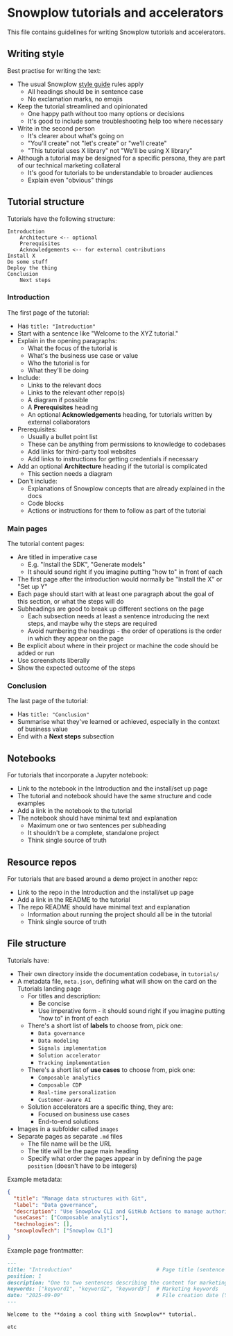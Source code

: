 
# Snowplow tutorials and accelerators

This file contains guidelines for writing Snowplow tutorials and accelerators.

## Writing style

Best practise for writing the text:
* The usual Snowplow [style guide](https://docs.snowplow.io/style-guide/) rules apply
  * All headings should be in sentence case
  * No exclamation marks, no emojis
* Keep the tutorial streamlined and opinionated
  * One happy path without too many options or decisions
  * It's good to include some troubleshooting help too where necessary
* Write in the second person
  * It's clearer about what's going on
  * "You'll create" not "let's create" or "we'll create"
  * "This tutorial uses X library" not "We'll be using X library"
* Although a tutorial may be designed for a specific persona, they are part of our technical marketing collateral
  * It's good for tutorials to be understandable to broader audiences
  * Explain even "obvious" things

## Tutorial structure

Tutorials have the following structure:

```text
Introduction
	Architecture <-- optional
	Prerequisites
	Acknowledgements <-- for external contributions
Install X
Do some stuff
Deploy the thing
Conclusion
	Next steps
```

### Introduction

The first page of the tutorial:
* Has `title: "Introduction"`
* Start with a sentence like "Welcome to the XYZ tutorial."
* Explain in the opening paragraphs:
  * What the focus of the tutorial is
  * What's the business use case or value
  * Who the tutorial is for
  * What they'll be doing
* Include:
  * Links to the relevant docs
  * Links to the relevant other repo(s)
  * A diagram if possible
  * A **Prerequisites** heading
  * An optional **Acknowledgements** heading, for tutorials written by external collaborators
* Prerequisites:
  * Usually a bullet point list
  * These can be anything from permissions to knowledge to codebases
  * Add links for third-party tool websites
  * Add links to instructions for getting credentials if necessary
* Add an optional **Architecture** heading if the tutorial is complicated
  * This section needs a diagram
* Don't include:
  * Explanations of Snowplow concepts that are already explained in the docs
  * Code blocks
  * Actions or instructions for them to follow as part of the tutorial

### Main pages

The tutorial content pages:
* Are titled in imperative case
  * E.g. "Install the SDK", "Generate models"
  * It should sound right if you imagine putting "how to" in front of each
* The first page after the introduction would normally be "Install the X" or "Set up Y"
* Each page should start with at least one paragraph about the goal of this section, or what the steps will do
* Subheadings are good to break up different sections on the page
  * Each subsection needs at least a sentence introducing the next steps, and maybe why the steps are required
  * Avoid numbering the headings - the order of operations is the order in which they appear on the page
* Be explicit about where in their project or machine the code should be added or run
* Use screenshots liberally
* Show the expected outcome of the steps

### Conclusion

The last page of the tutorial:
* Has `title: "Conclusion"`
* Summarise what they've learned or achieved, especially in the context of business value
* End with a **Next steps** subsection

## Notebooks

For tutorials that incorporate a Jupyter notebook:
* Link to the notebook in the Introduction and the install/set up page
* The tutorial and notebook should have the same structure and code examples
* Add a link in the notebook to the tutorial
* The notebook should have minimal text and explanation
  * Maximum one or two sentences per subheading
  * It shouldn't be a complete, standalone project
  * Think single source of truth

## Resource repos

For tutorials that are based around a demo project in another repo:
* Link to the repo in the Introduction and the install/set up page
* Add a link in the README to the tutorial
* The repo README should have minimal text and explanation
  * Information about running the project should all be in the tutorial
  * Think single source of truth

## File structure

Tutorials have:
* Their own directory inside the documentation codebase, in `tutorials/`
* A metadata file, `meta.json`, defining what will show on the card on the Tutorials landing page
  * For titles and description:
    * Be concise
    * Use imperative form - it should sound right if you imagine putting "how to" in front of each
  * There's a short list of **labels** to choose from, pick one:
    * `Data governance`
    * `Data modeling`
    * `Signals implementation`
    * `Solution accelerator`
    * `Tracking implementation`
  * There's a short list of **use cases** to choose from, pick one:
    * `Composable analytics`
    * `Composable CDP`
    * `Real-time personalization`
    * `Customer-aware AI`
  * Solution accelerators are a specific thing, they are:
    * Focused on business use cases
    * End-to-end solutions
* Images in a subfolder called `images`
* Separate pages as separate `.md` files
  * The file name will be the URL
  * The title will be the page main heading
  * Specify what order the pages appear in by defining the page `position` (doesn't have to be integers)

Example metadata:
```json
{
  "title": "Manage data structures with Git",
  "label": "Data governance",
  "description": "Use Snowplow CLI and GitHub Actions to manage authoring and publishing for your data structures.",
  "useCases": ["Composable analytics"],
  "technologies": [],
  "snowplowTech": ["Snowplow CLI"]
}
```

Example page frontmatter:
```markdown
---
title: "Introduction"                           # Page title (sentence case)
position: 1
description: "One to two sentences describing the content for marketing purposes."
keywords: ["keyword1", "keyword2", "keyword3"]  # Marketing keywords
date: "2025-09-09"                              # File creation date (YYYY-MM-DD)
---

Welcome to the **doing a cool thing with Snowplow** tutorial.

etc
```
